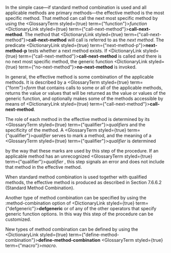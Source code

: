  



In the simple case—if standard method combination is used and all applicable methods are primary methods—the effective method is the most specific method. That method can call the next most specific method by using the <GlossaryTerm styled={true} term={"function"}><i>function</i></GlossaryTerm> <DictionaryLink styled={true} term={"call-next-method"}><b>call-next-method</b></DictionaryLink>. The method that <DictionaryLink styled={true} term={"call-next-method"}><b>call-next-method</b></DictionaryLink> will call is referred to as the *next method*. The predicate <DictionaryLink styled={true} term={"next-method-p"}><b>next-method-p</b></DictionaryLink> tests whether a next method exists. If <DictionaryLink styled={true} term={"call-next-method"}><b>call-next-method</b></DictionaryLink> is called and there is no next most specific method, the generic function <DictionaryLink styled={true} term={"no-next-method"}><b>no-next-method</b></DictionaryLink> is invoked. 



In general, the effective method is some combination of the applicable methods. It is described by a <GlossaryTerm styled={true} term={"form"}><i>form</i></GlossaryTerm> that contains calls to some or all of the applicable methods, returns the value or values that will be returned as the value or values of the generic function, and optionally makes some of the methods accessible by means of <DictionaryLink styled={true} term={"call-next-method"}><b>call-next-method</b></DictionaryLink>. 



The role of each method in the effective method is determined by its <GlossaryTerm styled={true} term={"qualifier"}><i>qualifiers</i></GlossaryTerm> and the specificity of the method. A <GlossaryTerm styled={true} term={"qualifier"}><i>qualifier</i></GlossaryTerm> serves to mark a method, and the meaning of a <GlossaryTerm styled={true} term={"qualifier"}><i>qualifier</i></GlossaryTerm> is determined 







 



 



by the way that these marks are used by this step of the procedure. If an applicable method has an unrecognized <GlossaryTerm styled={true} term={"qualifier"}><i>qualifier</i></GlossaryTerm> , this step signals an error and does not include that method in the effective method. 



When standard method combination is used together with qualified methods, the effective method is produced as described in Section 7.6.6.2 (Standard Method Combination). 



Another type of method combination can be specified by using the :method-combination option of <DictionaryLink styled={true} term={"defgeneric"}><b>defgeneric</b></DictionaryLink> or of any of the other operators that specify generic function options. In this way this step of the procedure can be customized. 



New types of method combination can be defined by using the <DictionaryLink styled={true} term={"define-method-combination"}><b>define-method-combination</b></DictionaryLink> <GlossaryTerm styled={true} term={"macro"}><i>macro</i></GlossaryTerm>. 



